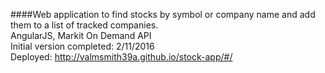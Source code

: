 ####Web application to find stocks by symbol or company name and add them to a list of tracked companies.  
AngularJS, Markit On Demand API  
Initial version completed: 2/11/2016  
Deployed: http://valmsmith39a.github.io/stock-app/#/
